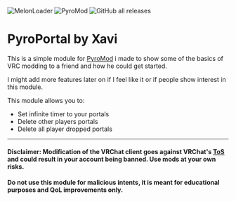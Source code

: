 ![MelonLoader](https://img.shields.io/badge/MelonLoader-v0.5.4-green?style=flat-square) ![PyroMod](https://img.shields.io/badge/PyroMod-Required-important?style=flat-square) ![GitHub all releases](https://img.shields.io/github/downloads/xavion-lux/PyroPortal/total?color=blue&style=flat-square)

# PyroPortal by Xavi

This is a simple module for <a href="https://github.com/WTFBlaze/PyroMod">PyroMod</a> i made to show some of the basics of VRC modding to a friend and how he could get started.

I might add more features later on if I feel like it or if people show interest in this module.

This module allows you to:
- Set infinite timer to your portals
- Delete other players portals
- Delete all player dropped portals
---
#### Disclaimer: Modification of the VRChat client goes against VRChat's <a href="https://hello.vrchat.com/legal">ToS</a> and could result in your account being banned. Use mods at your own risks.
#### Do not use this module for malicious intents, it is meant for educational purposes and QoL improvements only.
